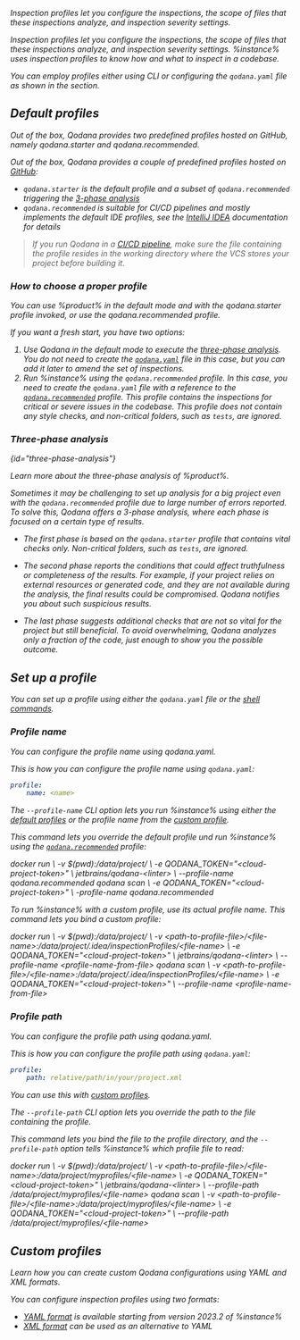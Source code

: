 [//]: # (title: Inspection profiles)

<var name="code-inspection-profiles-ide-help-url" value="https://www.jetbrains.com/help/idea/?Customizing_Profiles"/>
<var name="ide" value="IDE"/>
<var name="qodana.recommended" value="https://github.com/JetBrains/qodana-profiles/blob/master/.idea/inspectionProfiles/qodana.recommended.yaml"/>
<var name="java-glob" value="https://docs.oracle.com/javase/8/docs/api/java/nio/file/FileSystem.html#getPathMatcher-java.lang.String-"/>

<link-summary>Inspection profiles let you configure the inspections, the scope of files that these inspections analyze, 
and inspection severity settings.</link-summary>

Inspection profiles let you configure the inspections, the scope of files that these inspections analyze, 
and inspection severity settings. %instance% uses inspection profiles to know how and what to inspect in a codebase.

You can employ profiles either using CLI or configuring the `qodana.yaml` file as shown in the [](#Set+up+a+profile) section.

## Default profiles

<link-summary>Out of the box, Qodana provides two predefined profiles hosted on GitHub, namely qodana.starter and qodana.recommended.</link-summary>

Out of the box, Qodana provides a couple of predefined profiles hosted on 
[GitHub](https://github.com/JetBrains/qodana-profiles/tree/master/.idea/inspectionProfiles):

* `qodana.starter` is the default profile and a subset of `qodana.recommended` triggering the [3-phase analysis](#three-phase-analysis) 
* `qodana.recommended` is suitable for CI/CD pipelines and mostly implements the default IDE profiles, see the 
[IntelliJ IDEA](https://www.jetbrains.com/help/idea/customizing-profiles.html) documentation for details

> If you run Qodana in a [CI/CD pipeline](ci.md), make sure the file containing the profile resides in the working
directory where the VCS stores your project before building it.

### How to choose a proper profile

<link-summary>You can use %product% in the default mode and with the qodana.starter profile invoked, or use the 
qodana.recommended profile.</link-summary>

If you want a fresh start, you have two options:

1. Use Qodana in the default mode to execute the [three-phase analysis](#three-phase-analysis). You do not need to 
create the [`qodana.yaml`](qodana-yaml.md) file in this case, but you can add it later to amend the set of inspections.
2. Run %instance% using the `qodana.recommended` profile. In this case, you need to create the `qodana.yaml` file with a 
reference to the [`qodana.recommended`](#Default+profiles) profile. This profile contains the 
inspections for critical or severe issues in the codebase. This profile does not contain any style checks, and 
non-critical folders, such as `tests`, are ignored.

### Three-phase analysis
{id="three-phase-analysis"}

<link-summary>Learn more about the three-phase analysis of %product%.</link-summary>

Sometimes it may be challenging to set up analysis for a big project even with the `qodana.recommended` profile due to 
large number of errors reported. To solve this, Qodana offers a 3-phase analysis, where each phase is focused on a 
certain type of results.

- The first phase is based on the `qodana.starter` profile that contains vital checks only. Non-critical folders, such as `tests`, are ignored.

- The second phase reports the conditions that could affect truthfulness or completeness of the results. For example, if your project relies on external resources or generated code, and they are not available during the analysis, the final results could be compromised. Qodana notifies you about such suspicious results.

- The last phase suggests additional checks that are not so vital for the project but still beneficial. To avoid overwhelming, Qodana analyzes only a fraction of the code, just enough to show you the possible outcome.


## Set up a profile

You can set up a profile using either the `qodana.yaml` file or the [shell commands](docker-image-configuration.topic). 

### Profile name

<link-summary>You can configure the profile name using qodana.yaml.</link-summary>

This is how you can configure the profile name using `qodana.yaml`:

```yaml
profile:
    name: <name>
```

The `--profile-name` CLI option lets you run %instance% using either the
[default profiles](inspection-profiles.md#Default+profiles) or the profile name from the
[custom profile](inspection-profiles.md#Custom+profiles).

This command lets you override the default profile und run %instance% using the
[`qodana.recommended`](inspection-profiles.md#Default+profiles) profile:

<tabs group="cli-settings">
    <tab title="Docker image" group-key="docker-image">
        <code-block lang="shell" prompt="$">
            docker run \
               -v $(pwd):/data/project/ \
               -e QODANA_TOKEN="&lt;cloud-project-token&gt;" \
               jetbrains/qodana-&lt;linter&gt; \
               --profile-name qodana.recommended
        </code-block>
    </tab>
    <tab title="Qodana CLI" group-key="qodana-cli">
        <code-block lang="shell" prompt="$">
            qodana scan \
               -e QODANA_TOKEN="&lt;cloud-project-token&gt;" \
               -profile-name qodana.recommended
        </code-block>
    </tab>
</tabs>

To run %instance% with a custom profile, use its actual profile name. This command lets you bind a 
custom profile:

<tabs group="cli-settings" filter="for-inspection-profiles">
    <tab title="Docker image" group-key="docker-image">
        <code-block lang="shell" prompt="$">
            docker run \
               -v $(pwd):/data/project/ \
               -v &lt;path-to-profile-file&gt;/&lt;file-name&gt;:/data/project/.idea/inspectionProfiles/&lt;file-name&gt; \
               -e QODANA_TOKEN="&lt;cloud-project-token&gt;" \
               jetbrains/qodana-&lt;linter&gt; \
               --profile-name &lt;profile-name-from-file&gt;
        </code-block>
    </tab>
    <tab title="Qodana CLI" group-key="qodana-cli">
        <code-block lang="shell" prompt="$">
            qodana scan \
               -v &lt;path-to-profile-file&gt;/&lt;file-name&gt;:/data/project/.idea/inspectionProfiles/&lt;file-name&gt; \
               -e QODANA_TOKEN="&lt;cloud-project-token&gt;" \
               --profile-name &lt;profile-name-from-file&gt;
        </code-block>
    </tab>
</tabs>

### Profile path

<link-summary>You can configure the profile path using qodana.yaml.</link-summary>

This is how you can configure the profile path using `qodana.yaml`:

```yaml
profile:
    path: relative/path/in/your/project.xml
```

You can use this with [custom profiles](#Custom+profiles).

The `--profile-path` CLI option lets you override the path to the file containing the profile.

This command lets you bind the file to the profile directory, and the `--profile-path` option tells %instance% which 
profile file to read:

<tabs group="cli-settings">
    <tab title="Docker image" group-key="docker-image">
        <code-block lang="shell" prompt="$">
            docker run \
               -v $(pwd):/data/project/ \
               -v &lt;path-to-profile-file&gt;/&lt;file-name&gt;:/data/project/myprofiles/&lt;file-name&gt; \
               -e QODANA_TOKEN="&lt;cloud-project-token&gt;" \
               jetbrains/qodana-&lt;linter&gt; \
               --profile-path /data/project/myprofiles/&lt;file-name&gt;
        </code-block>
    </tab>
    <tab title="Qodana CLI" group-key="qodana-cli">
        <code-block lang="shell" prompt="$">
            qodana scan \
               -v &lt;path-to-profile-file&gt;/&lt;file-name&gt;:/data/project/myprofiles/&lt;file-name&gt; \
               -e QODANA_TOKEN="&lt;cloud-project-token&gt;" \
               --profile-path /data/project/myprofiles/&lt;file-name&gt;
        </code-block>
    </tab>
</tabs>

## Custom profiles

<link-summary>Learn how you can create custom Qodana configurations using YAML and XML formats.</link-summary>

You can configure inspection profiles using two formats: 

* [YAML format](custom-profiles.md) is available starting from version 2023.2 of %instance%
* [XML format](custom-xml-profiles.md) can be used as an alternative to YAML